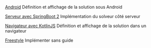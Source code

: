 
[Android](#android)
Définition et affichage de la solution sous Android

[Serveur avec SpringBoot 2](#serveur_avec_springboot_2)
Implémentation du solveur côté serveur

[Navigateur avec KotlinJS](#navigateur_avec_kotlinjs)
Définition et affichage de la solution dans un navigateur

[Freestyle](#freestyle)
Implémenter sans guide